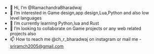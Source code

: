 - 👋 Hi, I’m @RamachandraBharadwaj
- 👀 I’m interested in Game design,app design,Lua,Python and also low level languages
- 🌱 I’m currently learning Python,lua and Rust
- 💞️ I’m looking to collaborate on Game projects or any web related projects also
- 📫 How to reach me @ch_r_bharadwaj on instagram or mail me - sriramch2005@gmail.com

<!---
RamachandraBharadwaj/RamachandraBharadwaj is a ✨ special ✨ repository because its `README.md` (this file) appears on your GitHub profile.
You can click the Preview link to take a look at your changes.
--->

